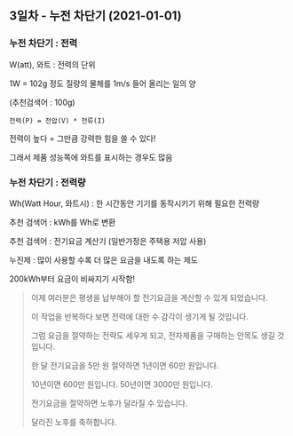 ## 3일차 - 누전 차단기 (2021-01-01)

### 누전 차단기 : 전력

W(att), 와트 : 전력의 단위

1W = 102g 정도 질량의 물체를 1m/s 들어 올리는 일의 양

(추천검색어 : 100g)

`전력(P) = 전압(V) * 전류(I)`

전력이 높다 = 그만큼 강력한 힘을 쓸 수 있다!

그래서 제품 성능쪽에 와트를 표시하는 경우도 많음

### 누전 차단기 : 전력량

Wh(Watt Hour, 와트시) : 한 시간동안 기기를 동작시키기 위해 필요한 전력량

추천 검색어 : kWh를 Wh로 변환

추천 검색어 : 전기요금 계산기 (일반가정은 주택용 저압 사용)

누진제 : 많이 사용할 수록 더 많은 요금을 내도록 하는 제도

200kWh부터 요금이 비싸지기 시작함!

> 이제 여러분은 평생을 납부해야 할 전기요금을 계산할 수 있게 되었습니다.
>
> 이 작업을 반복하다 보면 전력에 대한 수 감각이 생기게 될 것입니다.
>
> 그럼 요금을 절약하는 전략도 세우게 되고, 전자제품을 구매하는 안목도 생길 것입니다.
>
> 한 달 전기요금을 5만 원 절약하면 1년이면 60만 원입니다.
>
> 10년이면 600만 원입니다. 50년이면 3000만 원입니다.
>
> 전기요금을 절약하면 노후가 달라질 수 있습니다.
>
> 달라진 노후를 축하합니다.
